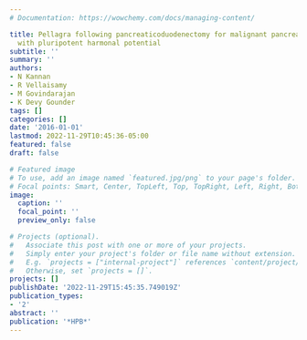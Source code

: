 ```yaml
---
# Documentation: https://wowchemy.com/docs/managing-content/

title: Pellagra following pancreaticoduodenectomy for malignant pancreatic carcinoid
  with pluripotent harmonal potential
subtitle: ''
summary: ''
authors:
- N Kannan
- R Vellaisamy
- M Govindarajan
- K Devy Gounder
tags: []
categories: []
date: '2016-01-01'
lastmod: 2022-11-29T10:45:36-05:00
featured: false
draft: false

# Featured image
# To use, add an image named `featured.jpg/png` to your page's folder.
# Focal points: Smart, Center, TopLeft, Top, TopRight, Left, Right, BottomLeft, Bottom, BottomRight.
image:
  caption: ''
  focal_point: ''
  preview_only: false

# Projects (optional).
#   Associate this post with one or more of your projects.
#   Simply enter your project's folder or file name without extension.
#   E.g. `projects = ["internal-project"]` references `content/project/deep-learning/index.md`.
#   Otherwise, set `projects = []`.
projects: []
publishDate: '2022-11-29T15:45:35.749019Z'
publication_types:
- '2'
abstract: ''
publication: '*HPB*'
---
```

